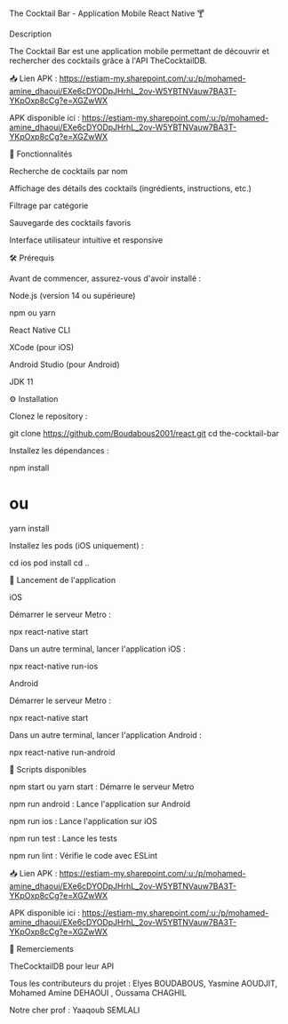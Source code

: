 The Cocktail Bar - Application Mobile React Native 🍸

Description

The Cocktail Bar est une application mobile permettant de découvrir et rechercher des cocktails grâce à l'API TheCocktailDB.

📥 Lien APK : https://estiam-my.sharepoint.com/:u:/p/mohamed-amine_dhaoui/EXe6cDYODpJHrhL_2ov-W5YBTNVauw7BA3T-YKpOxp8cCg?e=XGZwWX

APK disponible ici : https://estiam-my.sharepoint.com/:u:/p/mohamed-amine_dhaoui/EXe6cDYODpJHrhL_2ov-W5YBTNVauw7BA3T-YKpOxp8cCg?e=XGZwWX

📱 Fonctionnalités

Recherche de cocktails par nom

Affichage des détails des cocktails (ingrédients, instructions, etc.)

Filtrage par catégorie

Sauvegarde des cocktails favoris

Interface utilisateur intuitive et responsive

🛠 Prérequis

Avant de commencer, assurez-vous d'avoir installé :

Node.js (version 14 ou supérieure)

npm ou yarn

React Native CLI

XCode (pour iOS)

Android Studio (pour Android)

JDK 11

⚙️ Installation

Clonez le repository :

git clone https://github.com/Boudabous2001/react.git
cd the-cocktail-bar

Installez les dépendances :

npm install
# ou
yarn install

Installez les pods (iOS uniquement) :

cd ios
pod install
cd ..

🚀 Lancement de l'application

iOS

Démarrer le serveur Metro :

npx react-native start

Dans un autre terminal, lancer l'application iOS :

npx react-native run-ios

Android

Démarrer le serveur Metro :

npx react-native start

Dans un autre terminal, lancer l'application Android :

npx react-native run-android

🔧 Scripts disponibles

npm start ou yarn start : Démarre le serveur Metro

npm run android : Lance l'application sur Android

npm run ios : Lance l'application sur iOS

npm run test : Lance les tests

npm run lint : Vérifie le code avec ESLint

📥 Lien APK : https://estiam-my.sharepoint.com/:u:/p/mohamed-amine_dhaoui/EXe6cDYODpJHrhL_2ov-W5YBTNVauw7BA3T-YKpOxp8cCg?e=XGZwWX

APK disponible ici : https://estiam-my.sharepoint.com/:u:/p/mohamed-amine_dhaoui/EXe6cDYODpJHrhL_2ov-W5YBTNVauw7BA3T-YKpOxp8cCg?e=XGZwWX

🙏 Remerciements

TheCocktailDB pour leur API

Tous les contributeurs du projet : Elyes BOUDABOUS, Yasmine AOUDJIT, Mohamed Amine DEHAOUI , Oussama CHAGHIL

Notre cher prof : Yaaqoub SEMLALI
